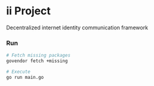 # ii Project

Decentralized internet identity communication framework

### Run

```bash
# Fetch missing packages
govendor fetch +missing

# Execute
go run main.go
```
